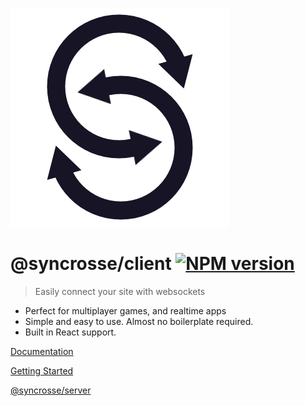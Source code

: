 ![logo](https://github.com/syncrosse/server/blob/master/docs/Logo.png)

# @syncrosse/client <span class="badge-npmversion"><a href="https://npmjs.org/package/@syncrosse/client" title="View this project on NPM"><img src="https://img.shields.io/npm/v/@syncrosse/client.svg" alt="NPM version" /></a></span>

> Easily connect your site with websockets

- Perfect for multiplayer games, and realtime apps
- Simple and easy to use. Almost no boilerplate required.
- Built in React support.

[Documentation](https://syncrosse.github.io/server/#/)

[Getting Started](#getting-started)

[@syncrosse/server](https://github.com/syncrosse/server)
